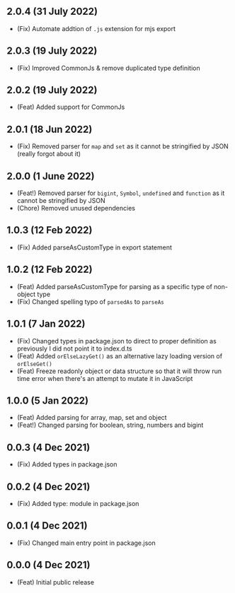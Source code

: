 ## 2.0.4 (31 July 2022)

-   (Fix) Automate addtion of `.js` extension for mjs export

## 2.0.3 (19 July 2022)

-   (Fix) Improved CommonJs & remove duplicated type definition

## 2.0.2 (19 July 2022)

-   (Feat) Added support for CommonJs

## 2.0.1 (18 Jun 2022)

-   (Fix) Removed parser for `map` and `set` as it cannot be stringified by JSON (really forgot about it)

## 2.0.0 (1 June 2022)

-   (Feat!) Removed parser for `bigint`, `Symbol`, `undefined` and `function` as it cannot be stringified by JSON
-   (Chore) Removed unused dependencies

## 1.0.3 (12 Feb 2022)

-   (Fix) Added parseAsCustomType in export statement

## 1.0.2 (12 Feb 2022)

-   (Feat) Added parseAsCustomType for parsing as a specific type of non-object type
-   (Fix) Changed spelling typo of `parsedAs` to `parseAs`

## 1.0.1 (7 Jan 2022)

-   (Fix) Changed types in package.json to direct to proper definition as previously I did not point it to index.d.ts
-   (Feat) Added `orElseLazyGet()` as an alternative lazy loading version of `orElseGet()`
-   (Feat) Freeze readonly object or data structure so that it will throw run time error when there's an attempt to mutate it in JavaScript

## 1.0.0 (5 Jan 2022)

-   (Feat) Added parsing for array, map, set and object
-   (Feat!) Changed parsing for boolean, string, numbers and bigint

## 0.0.3 (4 Dec 2021)

-   (Fix) Added types in package.json

## 0.0.2 (4 Dec 2021)

-   (Fix) Added type: module in package.json

## 0.0.1 (4 Dec 2021)

-   (Fix) Changed main entry point in package.json

## 0.0.0 (4 Dec 2021)

-   (Feat) Initial public release
